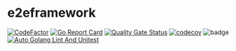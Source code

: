 # e2eframework

[![CodeFactor](https://www.codefactor.io/repository/github/spidernet-io/e2eframework/badge)](https://www.codefactor.io/repository/github/spidernet-io/e2eframework)
[![Go Report Card](https://goreportcard.com/badge/github.com/spidernet-io/e2eframework)](https://goreportcard.com/report/github.com/spidernet-io/e2eframework)
[![Quality Gate Status](https://sonarcloud.io/api/project_badges/measure?project=spidernet-io_e2eframework&metric=alert_status)](https://sonarcloud.io/summary/new_code?id=spidernet-io_e2eframework)
[![codecov](https://codecov.io/gh/spidernet-io/e2eframework/branch/main/graph/badge.svg?token=IUEMY47Isn)](https://codecov.io/gh/spidernet-io/e2eframework)
![badge](https://img.shields.io/endpoint?url=https://gist.githubusercontent.com/weizhoublue/2009b7c07bf36b367f0b87e4dda78391/raw/e2eframecodeline.json)
[![Auto Golang Lint And Unitest](https://github.com/spidernet-io/e2eframework/actions/workflows/lint-golang.yaml/badge.svg)](https://github.com/spidernet-io/e2eframework/actions/workflows/lint-golang.yaml)
